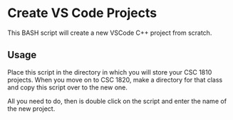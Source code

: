 # Create VS Code Projects

This BASH script will create a new VSCode C++ project from scratch.

## Usage

Place this script in the directory in which you will store your CSC 1810 projects. When you move on to CSC 1820, make a directory for that class and copy this script over to the new one.

All you need to do, then is double click on the script and enter the name of the new project.

